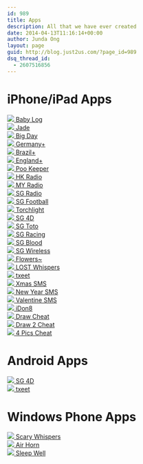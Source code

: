 ```yaml
---
id: 989
title: Apps
description: All that we have ever created
date: 2014-04-13T11:16:14+00:00
author: Junda Ong
layout: page
guid: http://blog.just2us.com/?page_id=989
dsq_thread_id:
  - 2607516856
---
```


# iPhone/iPad Apps
<div class="row">
    <div class="col-lg-3 col-md-4 col-xs-6 appicon">
        <a href="https://itunes.apple.com/app/id1065722243?at=11luru">
            <img class="" src="/wp-content/uploads/2015/12/appicon-rounded-300x300.jpg">
            <span class="center-block">Baby Log</span>
        </a>
    </div>
    <div class="col-lg-3 col-md-4 col-xs-6 appicon">
        <a href="http://jade2us.com">
            <img class="" src="/wp-content/uploads/2014/04/iTunesArtwork@2x-300x300.png">
            <span class="center-block">Jade</span>
        </a>
    </div>
    <div class="col-lg-3 col-md-4 col-xs-6 appicon">
        <a href="/apps/bigday/">
            <img class="" src="/wp-content/uploads/2014/07/iTunesArtwork-300x300.png">
            <span class="center-block">Big Day</span>
        </a>
    </div>
    <div class="col-lg-3 col-md-4 col-xs-6 appicon">
        <a href="https://itunes.apple.com/app/id882433590?mt=8&at=11luru">
            <img class="" src="/wp-content/uploads/2014/06/iTunesArtwork-300x300.png">
            <span class="center-block">Germany+</span>
        </a>
    </div>
    <div class="col-lg-3 col-md-4 col-xs-6 appicon">
        <a href="http://itunes.apple.com/app/id882418475?mt=8&at=11luru">
            <img class="" src="/wp-content/uploads/2014/06/iTunesArtwork2-300x300.png">
            <span class="center-block">Brazil+</span>
        </a>
    </div>
    <div class="col-lg-3 col-md-4 col-xs-6 appicon">
        <a href="https://itunes.apple.com/app/id882431693?mt=8&at=11luru">
            <img class="" src="/wp-content/uploads/2014/06/iTunesArtwork1-300x300.png">
            <span class="center-block">England+</span>
        </a>
    </div>
    <div class="col-lg-3 col-md-4 col-xs-6 appicon">
        <a href="https://itunes.apple.com/app/id857575652?mt=8&at=11luru">
            <img class="" src="/wp-content/uploads/2014/04/app-icon-256.png">
            <span class="center-block">Poo Keeper</span>
        </a>
    </div>
    <div class="col-lg-3 col-md-4 col-xs-6 appicon">
        <a href="https://itunes.apple.com/app/id1078956670?mt=8&at=11luru">
            <img class="" src="/wp-content/uploads/2014/04/appicon-rounded-300x300.jpg">
            <span class="center-block">HK Radio</span>
        </a>
    </div>
    <div class="col-lg-3 col-md-4 col-xs-6 appicon">
        <a href="https://itunes.apple.com/app/id685967705?mt=8&at=11luru">
            <img class="" src="/wp-content/uploads/2013/09/radio_1024-rounded-300x300.png">
            <span class="center-block">MY Radio</span>
        </a>
    </div>
    <div class="col-lg-3 col-md-4 col-xs-6 appicon">
        <a href="https://itunes.apple.com/app/id395605775?mt=8&at=11luru">
            <img class="" src="/wp-content/uploads/2013/09/icon-1024x1024-300x300.png">
            <span class="center-block">SG Radio</span>
        </a>
    </div>
    <div class="col-lg-3 col-md-4 col-xs-6 appicon">
        <a href="/2014/05/sg-football-2-0-revamped-and-fixed-for-world-cup-2014/">
            <img class="" src="/wp-content/uploads/2014/04/appIcon_512-300x300.png">
            <span class="center-block">SG Football</span>
        </a>
    </div>
    <div class="col-lg-3 col-md-4 col-xs-6 appicon">
        <a href="https://itunes.apple.com/app/id390019536?mt=8&at=11luru">
            <img class="" src="/wp-content/uploads/2014/05/appicon-512-300x300.png">
            <span class="center-block">Torchlight</span>
        </a>
    </div>
    <div class="col-lg-3 col-md-4 col-xs-6 appicon">
        <a href="https://itunes.apple.com/app/id294815815?mt=8&uo=4&at=11luru">
            <img class="" src="/wp-content/uploads/2010/03/SG4DIconBigv3_thumb.png">
            <span class="center-block">SG 4D</span>
        </a>
    </div>
    <div class="col-lg-3 col-md-4 col-xs-6 appicon">
        <a href="https://itunes.apple.com/appid296187571?mt=8&uo=4&at=11luru">
            <img class="" src="/wp-content/uploads/2010/11/SGToto-Icon-v4-300x300.png">
            <span class="center-block">SG Toto</span>
        </a>
    </div>
    <div class="col-lg-3 col-md-4 col-xs-6 appicon">
        <a href="https://itunes.apple.com/app/id391948212?mt=8&uo=4&at=11luru">
            <img class="" src="/wp-content/uploads/2014/04/SG-Racing-Icon-Big-300x300.png">
            <span class="center-block">SG Racing</span>
        </a>
    </div>
    <div class="col-lg-3 col-md-4 col-xs-6 appicon">
        <a href="https://itunes.apple.com/app/id301980124?mt=8&uo=4&at=11luru">
            <img class="" src="/wp-content/uploads/2014/04/SG-Blood-Icon-Big-v3-300x300.jpg">
            <span class="center-block">SG Blood</span>
        </a>
    </div>
    <div class="col-lg-3 col-md-4 col-xs-6 appicon">
        <a href="https://itunes.apple.com/us/app/sg-wireless/id303655424?mt=8&uo=4&at=11luru">
            <img class="" src="/wp-content/uploads/2014/04/SGWireless-Icon-Big-300x300.jpg">
            <span class="center-block">SG Wireless</span>
        </a>
    </div>
    <div class="col-lg-3 col-md-4 col-xs-6 appicon">
        <a href="https://itunes.apple.com/us/app/flowers-send-lovely-roses/id317323534?mt=8&uo=4&at=11luru">
            <img class="" src="/wp-content/uploads/2009/06/flowers-icon-160x160-thumb.png">
            <span class="center-block">Flowers~</span>
        </a>
    </div>
    <div class="col-lg-3 col-md-4 col-xs-6 appicon">
        <a href="https://itunes.apple.com/us/app/the-lost-whispers/id377713072?mt=8&uo=4&at=11luru">
            <img class="" src="/wp-content/uploads/2014/04/LOST-Whispers-300x300.jpg">
            <span class="center-block">LOST Whispers</span>
        </a>
    </div>
    <div class="col-lg-3 col-md-4 col-xs-6 appicon">
        <a href="https://itunes.apple.com/us/app/txeet-sms-templates/id353425053?mt=8&uo=4&at=11luru">
            <img class="" src="/wp-content/uploads/2014/04/txeet-icon-512-300x300.png">
            <span class="center-block">txeet</span>
        </a>
    </div>
    <div class="col-lg-3 col-md-4 col-xs-6 appicon">
        <a href="">
            <img class="" src="/wp-content/uploads/2014/04/Xmas-SMS-Templates-round-512-300x300.png">
            <span class="center-block">Xmas SMS</span>
        </a>
    </div>
    <div class="col-lg-3 col-md-4 col-xs-6 appicon">
        <a href="https://itunes.apple.com/us/app/new-year-sms-templates/id409086431?mt=8&uo=4&at=11luru">
            <img class="" src="/wp-content/uploads/2014/04/App-Icon-rounded-512-300x300.png">
            <span class="center-block">New Year SMS</span>
        </a>
    </div>
    <div class="col-lg-3 col-md-4 col-xs-6 appicon">
        <a href="https://itunes.apple.com/us/app/valentine-sms/id415151204?mt=8&uo=4&at=11luru">
            <img class="" src="/wp-content/uploads/2014/04/app-icon-512-300x300.png">
            <span class="center-block">Valentine SMS</span>
        </a>
    </div>
    <div class="col-lg-3 col-md-4 col-xs-6 appicon">
        <a href="https://itunes.apple.com/sg/app/idon8/id394423360?mt=8&uo=4&at=11luru">
            <img class="" src="/wp-content/uploads/2014/04/iDon8-app-icon-300x300.jpg">
            <span class="center-block">iDon8</span>
        </a>
    </div>
    <div class="col-lg-3 col-md-4 col-xs-6 appicon">
        <a href="https://itunes.apple.com/us/app/draw-cheat-for-draw-something/id513633840?mt=8&uo=4&at=11luru">
            <img class="" src="/wp-content/uploads/2014/04/Draw-Cheat-512x512-300x300.png">
            <span class="center-block">Draw Cheat</span>
        </a>
    </div>
    <div class="col-lg-3 col-md-4 col-xs-6 appicon">
        <a href="https://itunes.apple.com/us/app/draw-2-cheat-for-draw-something/id644277056?mt=8&uo=4&at=11luru">
            <img class="" src="/wp-content/uploads/2014/04/itunes_artwork-300x300.png">
            <span class="center-block">Draw 2 Cheat</span>
        </a>
    </div>
    <div class="col-lg-3 col-md-4 col-xs-6 appicon">
        <a href="https://itunes.apple.com/us/app/cheat-for-4-pics-1-word-most/id650882752?mt=8&uo=4&at=11luru">
            <img class="" src="/wp-content/uploads/2014/04/icon512-300x300.png">
            <span class="center-block">4 Pics Cheat</span>
        </a>
    </div>
</div>



# Android Apps

<div class="row">
    <div class="col-lg-3 col-md-4 col-xs-6 appicon">
        <a href="https://play.google.com/store/apps/details?id=com.just2me.sg4d">
            <img class="" src="/wp-content/uploads/2014/04/SG4D-Icon-v4-512x512-300x300.png">
            <span class="center-block">SG 4D</span>
        </a>
    </div>
    <div class="col-lg-3 col-md-4 col-xs-6 appicon">
        <a href="https://play.google.com/store/apps/details?id=com.just2me.funtxeet2">
            <img class="" src="/wp-content/uploads/2014/04/txeet-icon-5121-300x300.png">
            <span class="center-block">txeet</span>
        </a>
    </div>
</div>



# Windows Phone Apps

<div class="row">
    <div class="col-lg-3 col-md-4 col-xs-6 appicon">
        <a href="http://www.windowsphone.com/en-us/store/app/scary-whispers/cb10d601-36f6-df11-9264-00237de2db9e">
            <img class="" src="/wp-content/uploads/2014/04/Scary-Whispers-200.png">
            <span class="center-block">Scary Whispers</span>
        </a>
    </div>
    <div class="col-lg-3 col-md-4 col-xs-6 appicon">
        <a href="http://www.windowsphone.com/en-us/store/app/air-horn/f980bbd5-9bf4-df11-9264-00237de2db9e">
            <img class="" src="/wp-content/uploads/2014/04/Airhorn-200.png">
            <span class="center-block">Air Horn</span>
        </a>
    </div>
    <div class="col-lg-3 col-md-4 col-xs-6 appicon">
        <a href="http://www.windowsphone.com/en-us/store/app/sleep-well-tonight/521d5b68-71f9-df11-9264-00237de2db9e">
            <img class="" src="/wp-content/uploads/2014/04/Sleep-Well-200b.png">
            <span class="center-block">Sleep Well</span>
        </a>
    </div>
    <div class="col-lg-3 col-md-4 col-xs-6 appicon">
        <a href="">
            <img class="" src="">
            <span class="center-block"></span>
        </a>
    </div>
</div>